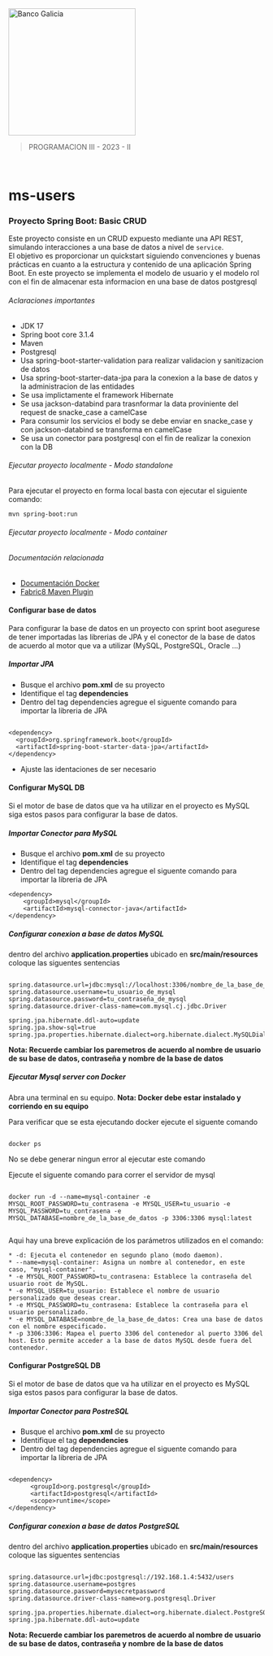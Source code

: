 <div align="left">
    <a href="https://www.uptc.edu.co/sitio/export/sites/default/portal/.content/imagenes/header-v2/uptc_log_2021.png_1492831668.png">
        <img width="250" src="https://www.uptc.edu.co/sitio/export/sites/default/portal/.content/imagenes/header-v2/uptc_log_2021.png_1492831668.png" alt="Banco Galicia"/>
    </a>
  <blockquote>
    PROGRAMACION III - 2023 - II
  </blockquote>
</div>
<br/>


# ms-users

### Proyecto Spring Boot: Basic CRUD

Este proyecto consiste en un CRUD expuesto mediante una API REST, simulando interacciones a una base de datos a nivel de
`service`.  
El objetivo es proporcionar un quickstart siguiendo convenciones y buenas prácticas en cuanto a la estructura y contenido
de una aplicación Spring Boot.
En este proyecto se implementa el modelo de usuario y el modelo rol con el fin de almacenar esta informacion en una base de datos postgresql

###### Aclaraciones importantes
- JDK 17
- Spring boot core 3.1.4
- Maven
- Postgresql
- Usa spring-boot-starter-validation para realizar validacion y sanitizacion de datos
- Usa spring-boot-starter-data-jpa para la conexion a la base de datos y la administracion de las entidades 
- Se usa implictamente el framework Hibernate
- Se usa jackson-databind para trasnformar la data proviniente del request de snacke_case a camelCase
- Para consumir los servicios el body se debe enviar en snacke_case y con jackson-databind se transforma en camelCase
- Se usa un conector para postgresql con el fin de realizar la conexion con la DB

###### Ejecutar proyecto localmente - Modo standalone

Para ejecutar el proyecto en forma local basta con ejecutar el siguiente comando:

```bash
mvn spring-boot:run
```

###### Ejecutar proyecto localmente - Modo container


###### Documentación relacionada
* [Documentación Docker](https://docs.docker.com/)
* [Fabric8 Maven Plugin](https://maven.fabric8.io/)

#### Configurar base de datos

Para configurar la base de datos en un proyecto con sprint boot asegurese de tener importadas las librerias de JPA y el conector de la base de datos de acuerdo al motor que va a utilizar (MySQL, PostgreSQL, Oracle ...)

##### Importar JPA

- Busque el archivo **pom.xml** de su proyecto 
- Identifique el tag **dependencies**
- Dentro del tag dependencies agregue el siguente comando para importar la libreria de JPA

```

<dependency>
  <groupId>org.springframework.boot</groupId>
  <artifactId>spring-boot-starter-data-jpa</artifactId>
</dependency>

```
- Ajuste las identaciones de ser necesario

#### Configurar MySQL DB

Si el motor de base de datos que va ha utilizar en el proyecto es MySQL siga estos pasos para configurar la base de datos.

##### Importar Conector para MySQL
- Busque el archivo **pom.xml** de su proyecto 
- Identifique el tag **dependencies**
- Dentro del tag dependencies agregue el siguente comando para importar la libreria de JPA

```
<dependency>
    <groupId>mysql</groupId>
    <artifactId>mysql-connector-java</artifactId>
</dependency>

```

##### Configurar conexion a base de datos MySQL

dentro del archivo **application.properties** ubicado en **src/main/resources** coloque las siguentes sentencias

```

spring.datasource.url=jdbc:mysql://localhost:3306/nombre_de_la_base_de_datos
spring.datasource.username=tu_usuario_de_mysql
spring.datasource.password=tu_contraseña_de_mysql
spring.datasource.driver-class-name=com.mysql.cj.jdbc.Driver

spring.jpa.hibernate.ddl-auto=update
spring.jpa.show-sql=true
spring.jpa.properties.hibernate.dialect=org.hibernate.dialect.MySQLDialect

```

**Nota: Recuerde cambiar los paremetros de acuerdo al nombre de usuario de su base de datos, contraseña y nombre de la base de datos**

##### Ejecutar Mysql server con Docker

Abra una terminal en su equipo. **Nota: Docker debe estar instalado y corriendo en su equipo**

Para verificar que se esta ejecutando docker ejecute el siguente comando

```

docker ps

```

No se debe generar ningun error al ejecutar este comando

Ejecute el siguente comando para correr el servidor de mysql

```

docker run -d --name=mysql-container -e MYSQL_ROOT_PASSWORD=tu_contrasena -e MYSQL_USER=tu_usuario -e MYSQL_PASSWORD=tu_contrasena -e MYSQL_DATABASE=nombre_de_la_base_de_datos -p 3306:3306 mysql:latest


```

Aqui hay una breve explicación de los parámetros utilizados en el comando:

```
* -d: Ejecuta el contenedor en segundo plano (modo daemon).
* --name=mysql-container: Asigna un nombre al contenedor, en este caso, "mysql-container".
* -e MYSQL_ROOT_PASSWORD=tu_contrasena: Establece la contraseña del usuario root de MySQL.
* -e MYSQL_USER=tu_usuario: Establece el nombre de usuario personalizado que deseas crear.
* -e MYSQL_PASSWORD=tu_contrasena: Establece la contraseña para el usuario personalizado.
* -e MYSQL_DATABASE=nombre_de_la_base_de_datos: Crea una base de datos con el nombre especificado.
* -p 3306:3306: Mapea el puerto 3306 del contenedor al puerto 3306 del host. Esto permite acceder a la base de datos MySQL desde fuera del contenedor.
```

#### Configurar PostgreSQL DB

Si el motor de base de datos que va ha utilizar en el proyecto es MySQL siga estos pasos para configurar la base de datos.

##### Importar Conector para PostreSQL
- Busque el archivo **pom.xml** de su proyecto 
- Identifique el tag **dependencies**
- Dentro del tag dependencies agregue el siguente comando para importar la libreria de JPA

```

<dependency>
      <groupId>org.postgresql</groupId>
      <artifactId>postgresql</artifactId>
      <scope>runtime</scope>
</dependency>

```

##### Configurar conexion a base de datos PostgreSQL

dentro del archivo **application.properties** ubicado en **src/main/resources** coloque las siguentes sentencias

```

spring.datasource.url=jdbc:postgresql://192.168.1.4:5432/users
spring.datasource.username=postgres
spring.datasource.password=mysecretpassword
spring.datasource.driver-class-name=org.postgresql.Driver

spring.jpa.properties.hibernate.dialect=org.hibernate.dialect.PostgreSQLDialect
spring.jpa.hibernate.ddl-auto=update

```

**Nota: Recuerde cambiar los paremetros de acuerdo al nombre de usuario de su base de datos, contraseña y nombre de la base de datos** 



